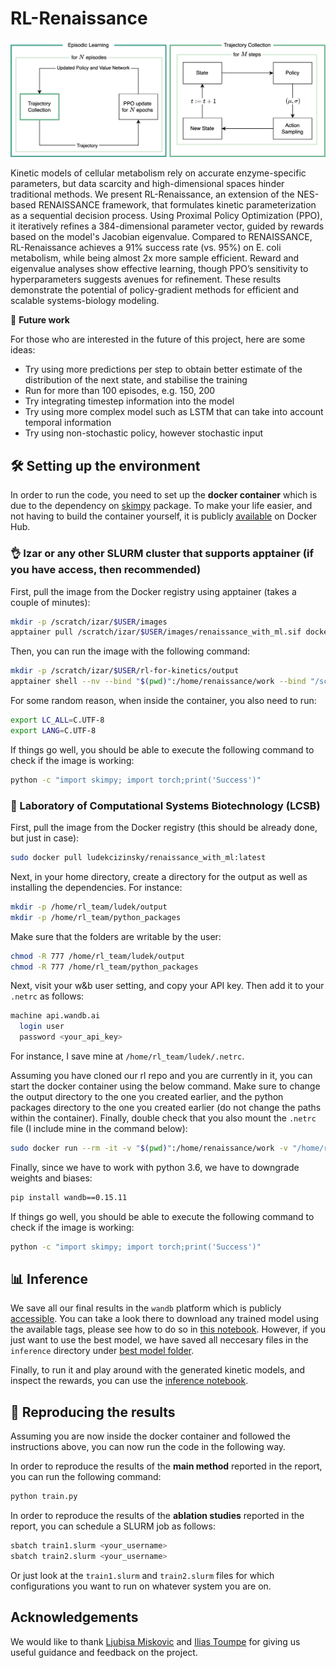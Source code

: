 # RL-Renaissance

![RL-Renaissance](assets/method_overview.png)

Kinetic models of cellular metabolism rely on accurate enzyme-specific parameters, but data scarcity and high-dimensional spaces hinder traditional methods. We present RL-Renaissance, an extension of the NES-based RENAISSANCE framework, that formulates kinetic parameterization as a sequential decision process. Using Proximal Policy Optimization (PPO), it iteratively refines a 384-dimensional parameter vector, guided by rewards based on the model's Jacobian eigenvalue. Compared to RENAISSANCE, RL-Renaissance achieves a 91% success rate (vs. 95%) on E. coli metabolism, while being almost 2x more sample efficient. Reward and eigenvalue analyses show effective learning, though PPO’s sensitivity to hyperparameters suggests avenues for refinement. These results demonstrate the potential of policy-gradient methods for efficient and scalable systems-biology modeling.


🔮 **Future work**

For those who are interested in the future of this project, here are some ideas:

- Try using more predictions per step to obtain better estimate of the distribution of the next state, and stabilise the training
- Run for more than 100 episodes, e.g. 150, 200
- Try integrating timestep information into the model
- Try using more complex model such as LSTM that can take into account temporal information
- Try using non-stochastic policy, however stochastic input

## 🛠️ Setting up the environment

In order to run the code, you need to set up the **docker container** which is due to the dependency on [skimpy](https://github.com/EPFL-LCSB/skimpy) package. To make your life easier, and not having to build the container yourself, it is publicly [available](https://hub.docker.com/repository/docker/ludekcizinsky/renaissance_with_ml/general) on Docker Hub.

### 👌 Izar or any other SLURM cluster that supports apptainer (if you have access, then recommended)

First, pull the image from the Docker registry using apptainer (takes a couple of minutes):

```bash
mkdir -p /scratch/izar/$USER/images
apptainer pull /scratch/izar/$USER/images/renaissance_with_ml.sif docker://ludekcizinsky/renaissance_with_ml:latest
```

Then, you can run the image with the following command:

```bash
mkdir -p /scratch/izar/$USER/rl-for-kinetics/output
apptainer shell --nv --bind "$(pwd)":/home/renaissance/work --bind "/scratch/izar/$USER/rl-for-kinetics/output:/home/renaissance/output" /scratch/izar/$USER/images/renaissance_with_ml.sif
```

For some random reason, when inside the container, you also need to run:

```bash
export LC_ALL=C.UTF-8
export LANG=C.UTF-8
```

If things go well, you should be able to execute the following command to check if the image is working:

```bash
python -c "import skimpy; import torch;print('Success')"
```

### 🌿 Laboratory of Computational Systems Biotechnology (LCSB)

First, pull the image from the Docker registry (this should be already done, but just in case):

```bash
sudo docker pull ludekcizinsky/renaissance_with_ml:latest
```

Next, in your home directory, create a directory for the output as well as installing the dependencies. For instance:

```bash
mkdir -p /home/rl_team/ludek/output
mkdir -p /home/rl_team/python_packages
```

Make sure that the folders are writable by the user:

```bash
chmod -R 777 /home/rl_team/ludek/output
chmod -R 777 /home/rl_team/python_packages
```

Next, visit your w&b user setting, and copy your API key. Then add it to your `.netrc` as follows:

```bash
machine api.wandb.ai
  login user
  password <your_api_key>
```

For instance, I save mine at `/home/rl_team/ludek/.netrc`.

Assuming you have cloned our rl repo and you are currently in it, you can start the docker container using the below command. Make sure to change the output directory to the one you created earlier, 
and the python packages directory to the one you created earlier (do not change the paths within the container). Finally, double check that you also mount the `.netrc` file (I include mine in the command below):

```bash
sudo docker run --rm -it -v "$(pwd)":/home/renaissance/work -v "/home/rl_team/ludek/output:/home/renaissance/output" -v "/home/rl_team/python_packages:/home/renaissance/.local" -v "/home/rl_team/ludek/.netrc:/home/renaissance/.netrc" ludekcizinsky/renaissance_with_ml
```

Finally, since we have to work with python 3.6, we have to downgrade weights and biases:

```bash
pip install wandb==0.15.11
```

If things go well, you should be able to execute the following command to check if the image is working:

```bash
python -c "import skimpy; import torch;print('Success')"
```

## 📊 Inference

We save all our final results in the `wandb` platform which is publicly [accessible](https://wandb.ai/ludekcizinsky/rl-renaissance/table?nw=4uf48ytfjog). You can take a look there to download any trained model using the available tags, please see how to do so in [this notebook](notebooks/download_trained_models.ipynb). However, if you just want to use the best model, we have saved all neccesary files in the `inference` directory under [best model folder](inference/best_model).

Finally, to run it and play around with the generated kinetic models, and inspect the rewards, you can use the [inference notebook](notebooks/inference.ipynb).

## 🚀 Reproducing the results

Assuming you are now inside the docker container and followed the instructions above, you can now run the code in the following way.

In order to reproduce the results of the **main method** reported in the report, you can run the following command:

```bash
python train.py
```

In order to reproduce the results of the **ablation studies** reported in the report, you can schedule a SLURM job as follows:

```bash
sbatch train1.slurm <your_username>
sbatch train2.slurm <your_username>
```

Or just look at the `train1.slurm` and `train2.slurm` files for which configurations you want to run on whatever system you are on.

## Acknowledgements

We would like to thank [Ljubisa Miskovic](https://people.epfl.ch/cgi-bin/people?id=ljubisa.miskovic&lang=en&cvlang=en) and [Ilias Toumpe](https://people.epfl.ch/ilias.toumpe) for giving us useful guidance and feedback on the project.